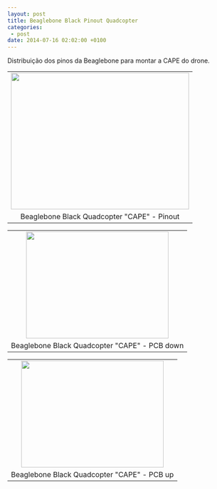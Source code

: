 ```yaml
---
layout: post
title: Beaglebone Black Pinout Quadcopter
categories:
 - post
date: 2014-07-16 02:02:00 +0100
---
```


Distribuição dos pinos da Beaglebone para montar a CAPE do drone.  

  

<a name="more"></a>  
  

<table align="center" cellpadding="0" cellspacing="0" class="tr-caption-container" style="margin-left: auto; margin-right: auto; text-align: center;"><tbody>
<tr><td style="text-align: center;"><a href="http://4.bp.blogspot.com/-o5_qm-4H4Ps/U8XOYpdvOPI/AAAAAAAAsZQ/ZR3i-gtDrf8/s1600/beaglebone-black-pinout-quadcopter.png" imageanchor="1" style="margin-left: auto; margin-right: auto;"><img border="0" height="307" src="http://4.bp.blogspot.com/-o5_qm-4H4Ps/U8XOYpdvOPI/AAAAAAAAsZQ/ZR3i-gtDrf8/s1600/beaglebone-black-pinout-quadcopter.png" width="400"/></a></td></tr>
<tr><td class="tr-caption" style="text-align: center;">Beaglebone Black Quadcopter "CAPE" - Pinout</td></tr>
</tbody></table>

<table align="center" cellpadding="0" cellspacing="0" class="tr-caption-container" style="margin-left: auto; margin-right: auto; text-align: center;"><tbody>
<tr><td style="text-align: center;"><a href="http://1.bp.blogspot.com/-PUwcW0n80oQ/U8XXgKo0n-I/AAAAAAAAsZs/wGvptjP-Ilw/s1600/IMG_20140715_223723.jpg" imageanchor="1" style="margin-left: auto; margin-right: auto;"><img border="0" height="240" src="http://1.bp.blogspot.com/-PUwcW0n80oQ/U8XXgKo0n-I/AAAAAAAAsZs/wGvptjP-Ilw/s1600/IMG_20140715_223723.jpg" width="320"/></a></td></tr>
<tr><td class="tr-caption" style="text-align: center;">Beaglebone Black Quadcopter "CAPE" - PCB down</td></tr>
</tbody></table>

<table align="center" cellpadding="0" cellspacing="0" class="tr-caption-container" style="margin-left: auto; margin-right: auto; text-align: center;"><tbody>
<tr><td style="text-align: center;"><a href="http://4.bp.blogspot.com/-caOYgJpppfA/U8XYDU-A1yI/AAAAAAAAsaA/nKOAkC-WRxg/s1600/IMG_20140715_224001.jpg" imageanchor="1" style="margin-left: auto; margin-right: auto;"><img border="0" height="240" src="http://4.bp.blogspot.com/-caOYgJpppfA/U8XYDU-A1yI/AAAAAAAAsaA/nKOAkC-WRxg/s1600/IMG_20140715_224001.jpg" width="320"/></a></td></tr>
<tr><td class="tr-caption" style="text-align: center;">Beaglebone Black Quadcopter "CAPE" - PCB up</td></tr>
</tbody></table>

  